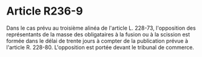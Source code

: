 # Article R236-9

Dans le cas prévu au troisième alinéa de l'article L. 228-73, l'opposition des représentants de la masse des obligataires à la fusion ou à la scission est formée dans le délai de trente jours à compter de la publication prévue à l'article R. 228-80.   L'opposition est portée devant le tribunal de commerce.